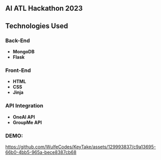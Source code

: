## AI ATL Hackathon 2023

## Technologies Used

### Back-End

- **MongoDB**
- **Flask**

### Front-End

- **HTML**
- **CSS**
- **Jinja**

### API Integration

- **OneAI API**
- **GroupMe API**

### DEMO: 

https://github.com/WulfeCodes/KeyTake/assets/129993837/c9a13695-66b0-4bb5-965a-bece8387cb68
